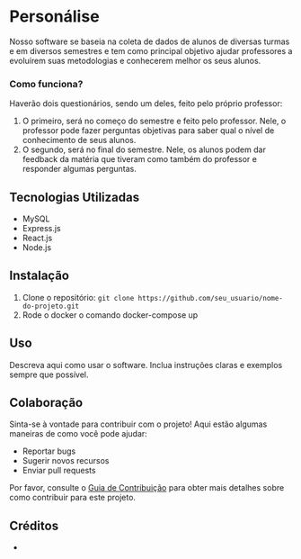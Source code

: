 # Personálise

Nosso software se baseia na coleta de dados de alunos de diversas turmas e em diversos semestres e tem como principal objetivo ajudar professores a evoluírem suas metodologias e conhecerem melhor os seus alunos.

### Como funciona?
Haverão dois questionários, sendo um deles, feito pelo próprio professor:
1. O primeiro, será no começo do semestre e feito pelo professor. Nele, o professor pode fazer perguntas objetivas para saber qual o nível de conhecimento de seus alunos.
2. O segundo, será no final do semestre. Nele, os alunos podem dar feedback da matéria que tiveram como também do professor e responder algumas perguntas.

## Tecnologias Utilizadas

- MySQL
- Express.js
- React.js
- Node.js

## Instalação

1. Clone o repositório: `git clone https://github.com/seu_usuario/nome-do-projeto.git`
2. Rode o docker o comando docker-compose up

## Uso

Descreva aqui como usar o software. Inclua instruções claras e exemplos sempre que possível.

## Colaboração

Sinta-se à vontade para contribuir com o projeto! Aqui estão algumas maneiras de como você pode ajudar:

- Reportar bugs
- Sugerir novos recursos
- Enviar pull requests

Por favor, consulte o [Guia de Contribuição](CONTRIBUTING.md) para obter mais detalhes sobre como contribuir para este projeto.

## Créditos

- []()

<!--## Licença

Este projeto está licenciado sob a [Licença XYZ](LICENSE.md).
-->
